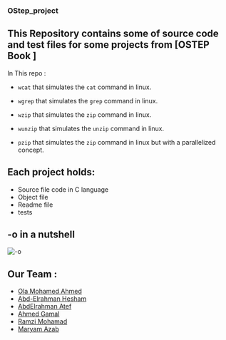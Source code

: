 ### OStep_project

## This Repository contains some of  source code and test files for some projects from [OSTEP Book ]



In This repo :
- `wcat` that simulates the `cat` command in linux.

 - `wgrep` that simulates the `grep` command in linux.

- `wzip` that simulates the `zip` command in linux.

- `wunzip` that simulates the `unzip` command in linux.

- `pzip` that simulates the `zip` command in linux but with a parallelized concept.


## Each project holds:

- Source file code in C language 
- Object file 
- Readme file
- tests

## -o in a nutshell

![-o](https://user-images.githubusercontent.com/56696104/147993655-6d186f9a-092c-45b4-9b6a-d23b3ba492cc.png)


## Our Team :

- [Ola Mohamed Ahmed](https://github.com/Ola-Mohamed)
- [Abd-Elrahman Hesham](https://github.com/Red-Cloud2000)
- [AbdElrahman Atef](https://github.com/Abdelrahman-Atef-Elsayed)
- [Ahmed Gamal](https://github.com/ahmedokka29)
- [Ramzi Mohamad](https://github.com/RamziMohamad)  
- [Maryam Azab](https://github.com/Maryamazab)


